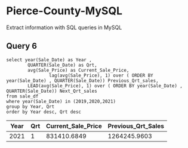 # Pierce-County-MySQL
Extract information with SQL queries in MySQL


## Query 6

```
select year(Sale_Date) as Year , 
		QUARTER(Sale_Date) as Qrt, 
		avg(Sale_Price) as Current_Sale_Price, 
        		lag(avg(Sale_Price), 1) over ( ORDER BY year(Sale_Date) , QUARTER(Sale_Date)) Previous_Qrt_sales,
		LEAD(avg(Sale_Price), 1) over ( ORDER BY year(Sale_Date) , QUARTER(Sale_Date)) Next_Qrt_sales
from sale_df
where year(Sale_Date) in (2019,2020,2021)
group by Year, Qrt
order by Year desc, Qrt desc
```

| Year        | Qrt | Current_Sale_Price       | Previous_Qrt_Sales |                                                                                                                                    
|-----------|-------------|------|-----|
|2021|1|831410.6849|1264245.9603|
